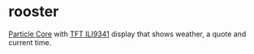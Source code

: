 # rooster
[Particle Core](https://store.particle.io/?utm_source=github.com/menan&utm_medium=Nav&utm_campaign=TopMenu) with [TFT ILI9341](https://www.adafruit.com/products/1770) display that shows weather, a quote and current time.
